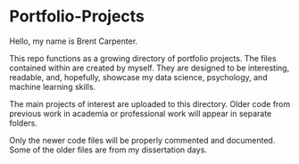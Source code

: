 # Portfolio-Projects
Hello, my name is Brent Carpenter.

This repo functions as a growing directory of portfolio projects. The files contained within are created by myself. They are designed to be interesting, readable, and, hopefully, showcase my data science, psychology, and machine learning skills.

The main projects of interest are uploaded to this directory. Older code from previous work in academia or professional work will appear in separate folders.

Only the newer code files will be properly commented and documented. Some of the older files are from my dissertation days. 
